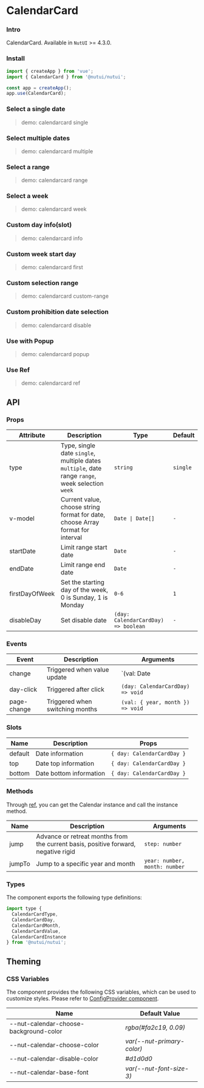 # CalendarCard

### Intro

CalendarCard. Available in `NutUI` >= 4.3.0.

### Install

```js
import { createApp } from 'vue';
import { CalendarCard } from '@nutui/nutui';

const app = createApp();
app.use(CalendarCard);
```

### Select a single date

> demo: calendarcard single

### Select multiple dates

> demo: calendarcard multiple

### Select a range

> demo: calendarcard range

### Select a week

> demo: calendarcard week

### Custom day info(slot)

> demo: calendarcard info

### Custom week start day

> demo: calendarcard first

### Custom selection range

> demo: calendarcard custom-range

### Custom prohibition date selection

> demo: calendarcard disable

### Use with Popup

> demo: calendarcard popup

### Use Ref

> demo: calendarcard ref

## API

### Props

| Attribute | Description | Type | Default |
| --- | --- | --- | --- |
| type | Type, single date `single`, multiple dates `multiple`, date range `range`, week selection `week` | `string` | `single` |
| v-model | Current value, choose string format for date, choose Array format for interval | `Date \| Date[]` | `-` |
| startDate | Limit range start date | `Date` | `-` |
| endDate | Limit range end date | `Date` | `-` |
| firstDayOfWeek | Set the starting day of the week, 0 is Sunday, 1 is Monday | `0-6` | `1` |
| disableDay | Set disable date | `(day: CalendarCardDay) => boolean` | `-` |

### Events

| Event | Description | Arguments |
| --- | --- | --- |
| change | Triggered when value update | `(val: Date | Date[]) => void` | `-` |
| day-click | Triggered after click | `(day: CalendarCardDay) => void` | `-` |
| page-change | Triggered when switching months | `(val: { year, month }) => void` | `-` |

### Slots

| Name | Description | Props |
| --- | --- | --- |
| default | Date information | `{ day: CalendarCardDay }` |
| top | Date top information | `{ day: CalendarCardDay }` |
| bottom | Date bottom information | `{ day: CalendarCardDay }` |

### Methods

Through [ref](https://vuejs.org/guide/essentials/template-refs.html), you can get the Calendar instance and call the instance method.

| Name | Description | Arguments |
| --- | --- | --- |
| jump | Advance or retreat months from the current basis, positive forward, negative rigid | `step: number` |
| jumpTo | Jump to a specific year and month | `year: number, month: number` |

### Types

The component exports the following type definitions:

```js
import type {
  CalendarCardType,
  CalendarCardDay,
  CalendarCardMonth,
  CalendarCardValue,
  CalendarCardInstance
} from '@nutui/nutui';
```

## Theming

### CSS Variables

The component provides the following CSS variables, which can be used to customize styles. Please refer to [ConfigProvider component](#/en-US/component/configprovider).

| Name | Default Value |
| --- | --- |
| --nut-calendar-choose-background-color | _rgba(#fa2c19, 0.09)_ |
| --nut-calendar-choose-color | _var(--nut-primary-color)_ |
| --nut-calendar-disable-color | _#d1d0d0_ |
| --nut-calendar-base-font | _var(--nut-font-size-3)_ |
